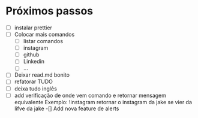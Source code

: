 # Próximos passos
- [ ] instalar prettier
- [ ] Colocar mais comandos
    - [ ] listar comandos
    - [ ] instagram
    - [ ] github
    - [ ] Linkedin
    - [ ] ...
- [ ] Deixar read.md bonito
- [ ] refatorar TUDO
- [ ] deixa tudo inglês
- [ ] add verificação de onde vem comando e retornar mensagem equivalente
    Exemplo: !instagram retornar o instagram da jake se vier da lifve da jake
-[] Add nova feature de alerts